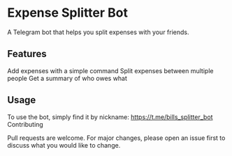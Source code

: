 # Expense Splitter Bot

A Telegram bot that helps you split expenses with your friends.

## Features

Add expenses with a simple command
Split expenses between multiple people
Get a summary of who owes what

## Usage

To use the bot, simply find it by nickname: https://t.me/bills_splitter_bot
Contributing

Pull requests are welcome. For major changes, please open an issue first to discuss what you would like to change.
